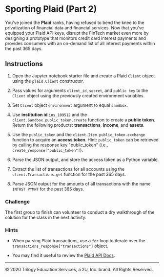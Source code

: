 # Sporting Plaid (Part 2)

You've joined the **Plaid** ranks, having refused to bend the knee to the privatization of financial data and financial services. Now that you've equipped your Plaid API keys, disrupt the FinTech market even more by designing a prototype that monitors credit card interest payments and provides consumers with an on-demand list of all interest payments within the past 365 days.

## Instructions

1. Open the Jupyter notebook starter file and create a Plaid `Client` object using the `plaid.Client` constructor.

2. Pass values for arguments `client_id`, `secret`, and `public key` to the `Client` object using the previously created environment variables.

3. Set `Client` object `environment` argument to equal `sandbox`.

4. Use **institution id** `ins_109512` and the `client.Sandbox.public_token.create` function to create a **public token**. Return the following products: **transactions**, **income**, and **assets**.

5. Use the `public_token` and the `client.Item.public_token.exchange` function to acquire an **access token**. Hint: `public_token` can be retrieved by calling the response key "public_token" (i.e., `create_response["public_token"]`).

6. Parse the JSON output, and store the access token as a Python variable.

7. Extract the list of transactions for all accounts using the `client.Transactions.get` function for the past 365 days.

8. Parse JSON output for the amounts of all transactions with the name `INTRST PYMNT` for the past 365 days.

### Challenge

The first group to finish can volunteer to conduct a dry walkthrough of the solution for the class in the next activity.

### Hints

* When parsing Plaid transactions, use a `for` loop to iterate over the `transactions_response["transactions"]` object.

* You may find it useful to review the [Plaid API Docs](https://plaid.com/docs/).

---

© 2020 Trilogy Education Services, a 2U, Inc. brand. All Rights Reserved.
